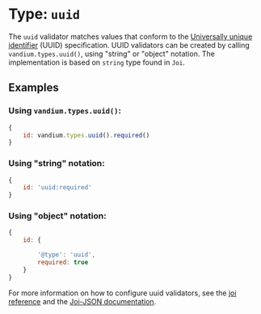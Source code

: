 # Type: `uuid`

The `uuid` validator matches values that conform to the [Universally unique identifier](https://en.wikipedia.org/wiki/Universally_unique_identifier)
(UUID) specification. UUID validators can be created by calling `vandium.types.uuid()`, using "string" or "object" notation. The
implementation is based on `string` type found in `Joi`.

## Examples

### Using `vandium.types.uuid()`:

```js
{
	id: vandium.types.uuid().required()
}
```

### Using "string" notation:

```js
{
    id: 'uuid:required'
}
```

### Using "object" notation:

```js
{
    id: {

        '@type': 'uuid',
        required: true
    }
}
```

For more information on how to configure uuid validators, see the [joi reference](https://github.com/hapijs/joi/tree/v8.0.5#string) and
the [Joi-JSON documentation](https://github.com/vandium-io/joi-json/tree/master/docs).
